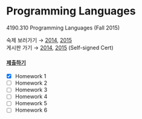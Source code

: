 Programming Languages
========
4190.310 Programming Languages (Fall 2015)

숙제 보러가기 &rarr; [2014][hw14], [2015][hw15]<br>
게시판 가기 &rarr; [2014][bb14], [2015][bb15] (Self-signed Cert)

#### [제출하기][submit]
- [x] Homework 1
- [ ] Homework 2
- [ ] Homework 3
- [ ] Homework 4
- [ ] Homework 5
- [ ] Homework 6

[hw14]: http://ropas.snu.ac.kr/~kwang/4190.310/14/#숙제%20Homeworks
[hw15]: http://ropas.snu.ac.kr/~kwang/4190.310/15/#숙제%20Homeworks
[bb14]: https://ropas.snu.ac.kr/phpbb/viewforum.php?f=34
[bb15]: https://ropas.snu.ac.kr/phpbb/viewforum.php?f=37
[submit]: http://ropas.snu.ac.kr/~ta/4190.310/15/submit/index.pl
